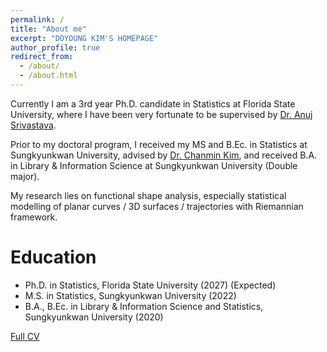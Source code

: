 ```yaml
---
permalink: /
title: "About me"
excerpt: "DOYOUNG KIM'S HOMEPAGE"
author_profile: true
redirect_from: 
  - /about/
  - /about.html
---
```


Currently I am a 3rd year Ph.D. candidate in Statistics at Florida State University, where I have been very fortunate to be supervised by [Dr. Anuj Srivastava](https://anujsrivastava.com).

Prior to my doctoral program, I received my MS and B.Ec. in Statistics at Sungkyunkwan University, advised by [Dr. Chanmin Kim](https://lit777.github.io), and received B.A. in Library & Information Science at Sungkyunkwan University (Double major).

My research lies on functional shape analysis, especially statistical modelling of planar curves / 3D surfaces / trajectories with Riemannian framework.


Education
======
* Ph.D. in Statistics, Florida State University (2027) (Expected)
* M.S. in Statistics, Sungkyunkwan University (2022)
* B.A., B.Ec. in Library & Information Science and Statistics, Sungkyunkwan University (2020)

<a href="https://kdyswim.github.io/files/CV_Doyoung_Kim.pdf" target="_blank">Full CV</a>
